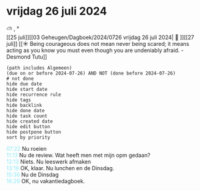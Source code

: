 # vrijdag 26 juli 2024

⛅ , °<br>[[25 juli]][[03 Geheugen/Dagboek/2024/0726 vrijdag 26 juli 2024| 📓 ]][[27 juli]]
[[☀️ Being courageous does not mean never being scared; it means acting as you know you must even though you are undeniably afraid. - Desmond Tutu]]
```tasks
(path includes Algemeen)
(due on or before 2024-07-26) AND NOT (done before 2024-07-26)
# not done
hide due date
hide start date
hide recurrence rule
hide tags
hide backlink
hide done date
hide task count
hide created date
hide edit button
hide postpone button
sort by priority 
```
<p style="padding-left: 2.7em; text-indent: -2.7em; margin: 0"><font color=#8be9f5>07:22</font>  Nu roeien  </p>   
<p style="padding-left: 2.7em; text-indent: -2.7em; margin: 0"><font color=#8be9f5>11:13</font>  Nu de review. Wat heeft men met mijn opm gedaan? </p>   
<p style="padding-left: 2.7em; text-indent: -2.7em; margin: 0"><font color=#8be9f5>12:13</font>  Niets. Nu leeswerk afmaken </p>   
<p style="padding-left: 2.7em; text-indent: -2.7em; margin: 0"><font color=#8be9f5>13:19</font>  OK, klaar. Nu lunchen en de Dinsdag. </p>   
<p style="padding-left: 2.7em; text-indent: -2.7em; margin: 0"><font color=#8be9f5>15:36</font>  Nu de Dinsdag  </p>   
<p style="padding-left: 2.7em; text-indent: -2.7em; margin: 0"><font color=#8be9f5>16:29</font>  OK, nu vakantiedagboek.  </p>   